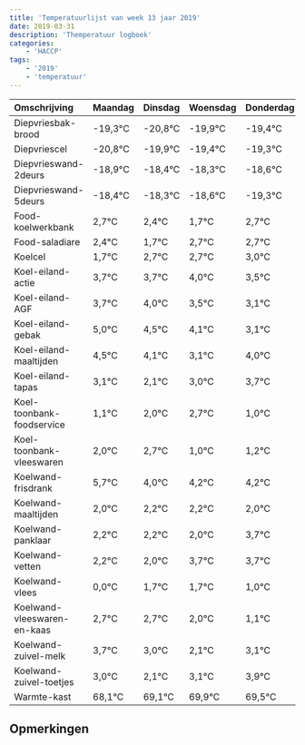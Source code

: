 ```yaml
---
title: 'Temperatuurlijst van week 13 jaar 2019'
date: 2019-03-31
description: 'Themperatuur logboek'
categories:
    - 'HACCP'
tags:
    - '2019'
    - 'temperatuur'
---
```

|Omschrijving|Maandag|Dinsdag|Woensdag|Donderdag|Vrijdag|Zaterdag|Zondag|
|:---|:---|:---|:---|:---|:---|:---|:---|
|Diepvriesbak-brood|-19,3°C|-20,8°C|-19,9°C|-19,4°C|-19,3°C|-19,6°C|-20,3°C|
|Diepvriescel|-20,8°C|-19,9°C|-19,4°C|-19,3°C|-19,6°C|-20,3°C|-19,3°C|
|Diepvrieswand-2deurs|-18,9°C|-18,4°C|-18,3°C|-18,6°C|-19,3°C|-18,3°C|-18,3°C|
|Diepvrieswand-5deurs|-18,4°C|-18,3°C|-18,6°C|-19,3°C|-18,3°C|-18,3°C|-18,0°C|
|Food-koelwerkbank|2,7°C|2,4°C|1,7°C|2,7°C|2,7°C|3,0°C|2,5°C|
|Food-saladiare|2,4°C|1,7°C|2,7°C|2,7°C|3,0°C|2,5°C|2,1°C|
|Koelcel|1,7°C|2,7°C|2,7°C|3,0°C|2,5°C|2,1°C|1,1°C|
|Koel-eiland-actie|3,7°C|3,7°C|4,0°C|3,5°C|3,1°C|2,1°C|3,0°C|
|Koel-eiland-AGF|3,7°C|4,0°C|3,5°C|3,1°C|2,1°C|3,0°C|3,7°C|
|Koel-eiland-gebak|5,0°C|4,5°C|4,1°C|3,1°C|4,0°C|4,7°C|3,0°C|
|Koel-eiland-maaltijden|4,5°C|4,1°C|3,1°C|4,0°C|4,7°C|3,0°C|3,2°C|
|Koel-eiland-tapas|3,1°C|2,1°C|3,0°C|3,7°C|2,0°C|2,2°C|2,2°C|
|Koel-toonbank-foodservice|1,1°C|2,0°C|2,7°C|1,0°C|1,2°C|1,2°C|1,0°C|
|Koel-toonbank-vleeswaren|2,0°C|2,7°C|1,0°C|1,2°C|1,2°C|1,0°C|2,7°C|
|Koelwand-frisdrank|5,7°C|4,0°C|4,2°C|4,2°C|4,0°C|5,7°C|5,7°C|
|Koelwand-maaltijden|2,0°C|2,2°C|2,2°C|2,0°C|3,7°C|3,7°C|3,0°C|
|Koelwand-panklaar|2,2°C|2,2°C|2,0°C|3,7°C|3,7°C|3,0°C|2,1°C|
|Koelwand-vetten|2,2°C|2,0°C|3,7°C|3,7°C|3,0°C|2,1°C|3,1°C|
|Koelwand-vlees|0,0°C|1,7°C|1,7°C|1,0°C|0,1°C|1,1°C|1,9°C|
|Koelwand-vleeswaren-en-kaas|2,7°C|2,7°C|2,0°C|1,1°C|2,1°C|2,9°C|2,5°C|
|Koelwand-zuivel-melk|3,7°C|3,0°C|2,1°C|3,1°C|3,9°C|3,5°C|4,0°C|
|Koelwand-zuivel-toetjes|3,0°C|2,1°C|3,1°C|3,9°C|3,5°C|4,0°C|2,2°C|
|Warmte-kast|68,1°C|69,1°C|69,9°C|69,5°C|70,0°C|68,2°C|69,7°C|

## Opmerkingen


